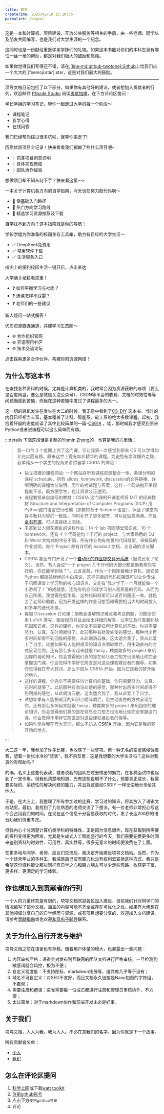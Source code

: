 ```yaml
---
title: 前言
createTime: 2025/02/19 15:10:06
permalink: /begin/
---
```


这是一本和计算机、项目建设、开放公共服务等相关的手册，由一些老师、同学以及朋友共同编写，也是我们对大学生涯的一个纪念。

这同时也是一份献给重医学弟学妹们的礼物。如果这本书能对你们的本科生涯有哪怕一丝一毫的帮助，都是对我们极大的鼓励和慰藉。

如果你觉得我们写得还不错，请在[:[line-md:github-twotone]:Github](https://github.com/MultipledMe/PGuide-Docs)上给我们点一个大大的:[fxemoji:star]:star，这是对我们最大的鼓励。

---

项导文档目前包括了以下部分，如果你有其他好的建议，或者想加入贡献者的行列，欢迎邮件 [PGuide Studio](mailto:losmosga@foxmail.com)
阅读[贡献指南](/contribute/)，在下方评论区提问：

<CardGrid>

<LinkCard
icon="/icon/note.svg"
title="学习笔记"
href="/project-docs/">
学长学姐的学习笔记，带你一起走过大学的每一个阶段～

-  课程笔记
-  自学心得
-  在线问答

我们已经帮你踩过很多坑啦，就等你来走了!
</LinkCard>

<LinkCard
icon="/icon/project.svg"
title="实战项目"
href="/project-docs/">
历届优质项目全记录！快来看看我们都做了些什么项目吧~

- 💡 包含项目创意说明 
- 💡 具体实现教程 
- 💡 团队协作经验

想做项目却不知从何下手？快来看这里～>
</LinkCard>

<LinkCard
icon="/icon/code.svg"
title="CS自学指南"
href="/cs-diy/">
一本关于计算机各方向的自学指南，今天也在努力敲代码啊～

- 🌟 零基础入门路径
- 🌟 热门方向学习路线
- 🌟 精选学习资源推荐及下载

自学找不到方向？这本指南就是你的导航！
</LinkCard>

<LinkCard
icon="/icon/public-service.svg"
title="公共服务"
href="/public-service/">
学长学姐为你准备的校园生存工具箱，助力有目标的大学生活～

* ✅ DeepSeek免费用
* ✅ 常用软件下载
* ✅ 生活服务入口

指尖上的便利校园生活一键开启，点击直达
</LinkCard>

<LinkCard
icon="/icon/wiki.svg"
title="大学百科"
href="/campus-wiki/">
大学通关秘籍看这里！

* ❓ 如何平衡学习与社团？
* ❓ 选课怎样不踩雷？
* ❓ 老师们的一些建议

新人疑问一站式解答！
</LinkCard>

<LinkCard
icon="/icon/link.svg"
title="友情链接"
href="/friends/persons/">

优质资源直连通道，共建学习生态圈～

* 🌐 合作组织官网
* 🌐 开源项目社区
* 🌐 技术交流论坛

点击探索更多合作伙伴，构建你的资源网络！
</LinkCard>

</CardGrid>

## 为什么写这本书

在查找各种资料的时候，尤其是计算机类的，我时常会因为资源获取的麻烦（要么是百度网盘，要么是微信关注公众号）、CSDN等平台的收费、文档的时效性等等问题而感到苦恼，而我在这种苦恼中度过了课程最多的大一。

这一切的转机发生在发生在大二的时候，我无意中看到了[CS-DIY](https://csdiy.wiki/)
这本书，当时的内容已经相当丰富，基本覆盖了计科、智能系、软工系的绝大多数课程。起初，我抱着怀疑的态度阅读了其中比较简单的一篇-[CS61A](https://csdiy.wiki/%E7%BC%96%E7%A8%8B%E5%85%A5%E9%97%A8/Python/CS61A/)
，哇，那时候我才感受到原来Python或者说编程可以这么简单而有趣。

:::details 下面这段话是复制的[Yinmin Zhong](/friends/persons/)的，也算是我的心里话：
> 我一口气 3 个星期上完了这门课，它让我第一次感觉到原来 CS 可以学得如此充实而有趣，原来这世上竟有如此精华的课程。为避免有崇洋媚外之嫌，我单纯从一个学生的视角来讲讲自学 CS61A 的体验：
>
> - 独立搭建的课程网站: 一个网站将所有课程资源整合一体，条理分明的课程 schedule、所有 slides, homework, discussion的文件链接、详细明确的课程给分说明、历年的考试题与答案。这样一个网站抛开美观程度不谈，既方便学生，也让资源公正透明。
> - 课程教授亲自编写的教材：CS61A 这门课的开课老师将 MIT 的经典教材 Structure and Interpretation of Computer Programs (SICP) 用Python这门语言进行改编（原教材基于 Scheme 语言），保证了课堂内容与教材内容的一致性，同时补充了更多细节，可以说诚意满满。而且[全书开源](https://www.composingprograms.com/)，可以直接线上阅读。
> - 丰富到让人眼花缭乱的课程作业：14 个 lab 巩固随堂知识点，10 个 homework，还有 4 个代码量均上千行的 project。与大家熟悉的 OJ 和 Word 文档式的作业不同，所有作业均有完善的代码框架，保姆级的作业说明。每个 Project 都有详尽的 handout 文档、全自动的评分脚本。
> - CS61A 甚至专门开发了一个[自动化的作业提交评分系统](https://okpy.org/)（据说还发了论文）。当然，有人会说“一个 project 几千行代码大部分都是助教帮你写好的，你还能学到啥？”。此言差矣，作为一个刚刚接触计算机，连安装 Python 都磕磕绊绊的小白来说，这样完善的代码框架既可以让你专注于巩固课堂上学习到的核心知识点，又能有“我才学了一个月就能做一个小游戏了！”的成就感，还能有机会阅读学习别人高质量的代码，从而为自己所用。我觉得在低年级，这种代码框架可以说百利而无一害。就是苦了老师和助教，因为开发这样的作业可想而知需要相当大的时间投入和多年的迭代积累。
> - 每周 Discussion 讨论课：助教会讲解知识难点和考试例题，习题全部用 LaTeX 撰写，相当规范并且会给出详细的解答，让学生及时查漏补缺巩固知识点。这样的课程，你完全不需要任何计算机的基础，你只需要努力、认真、花时间就够了。此前那种有劲没处使的感觉，那种付出再多时间却得不到回报的感觉，从此烟消云散。这太适合我了，我从此爱上了自学。试想如果有人能把艰深的知识点嚼碎嚼烂，用生动直白的方式呈现给你，还有那么多听起来就很 fancy，种类繁多的 project 来巩固你的理论知识，你会觉得他们真的是在倾尽全力想方设法地让你完全掌握这门课，你会觉得不学好它简直是对这些课程建设者的侮辱。如果你觉得我在夸大其词，那么不妨从 CS61A 开始，因为它是我的梦开始的地方。
> - 这样的课程，你完全不需要任何计算机的基础，你只需要努力、认真、花时间就够了。此前那种有劲没处使的感觉，那种付出再多时间却得不到回报的感觉，从此烟消云散。这太适合我了，我从此爱上了自学。 
> - 试想如果有人能把艰深的知识点嚼碎嚼烂，用生动直白的方式呈现给你，还有那么多听起来就很 fancy，种类繁多的 project 来巩固你的理论知识，你会觉得他们真的是在倾尽全力想方设法地让你完全掌握这门课，你会觉得不学好它简直是对这些课程建设者的侮辱。 
> - 如果你觉得我在夸大其词，那么不妨从 [CS61A](https://cs61a.org/) 开始，因为它是我的梦开始的地方。

:::

大二这一年，我参加了许多比赛，也收获了一些奖项。但一种无名的空虚感侵蚀着我，望着一张张冰冷的“奖状”，我不禁反思：这是我想要的大学生活吗？这些对我真的有帮助吗？

的确，名义上这些代表我，或者说我的团队在过去做出的努力，在各种面试中也起到了一定作用。但我也清楚地知道，光有这些说明不了什么，想要真正成长，我需要实际的、系统性的解决问题的能力，并且将这些如CSDIY
一样无偿地分享给其他人。

于是，在大三上，我整理了所有参加过的比赛、学习过的知识，将其放入了语雀文档站里。最初，我找到了几位熟悉的老师交流了下想法，有一位老师非常担心写这个会占用我们的时间，在现在这个信息十分容易获取的时代，发了长达200秒的语音劝我们慎重考虑。

但我内心十分清楚计算机类学科的特殊性，正是因为信息爆炸，现在获取到所需要的资料变得更为困难，尤其是生成式人工智能盛行的今天，我们需要花费更多时间来鉴别资料的时效性、可用性、真实性等，很多无意义的时间便浪费在了上面。

在更多地与同学、老师、朋友们交流后，我决定开始建设项导文档站。当然，作为一个还未毕业的本科生，我深感自己没有能力也没有权利去宣扬这种方式，我只是希望这份资料能让那些同样有自学之心和毅力朋友可以少走些弯路，收获更丰富、更多样、更满足的学习体验。

## 你也想加入到贡献者的行列

一个人的力量终究是有限的，项导文档欢迎各位加入建设，目前我们针对同学们的情况编写了部分文档，涵盖的内容可能不齐全或存在可优化之处。如果有大佬想在其他领域分享自己的自学经历与资源，或有项目想要分享的，欢迎加入文档建设。请参考[贡献指南](contribute.md)或也欢迎[和我电子邮件](mailto:losmosa@foxmail)联系。

## 关于为什么自行开发与维护

项导文档之前在语雀也有存档，随着用户体量的增大，也暴露出一些问题：

1. 内容审核严格：语雀会对发布到互联网的团队文档进行严格审核，一旦检测到敏感词就会风控，极为不便；
2. 自定义程度低：不支持图标、markdown拓展等，组件库几乎等于没有；
3. 域名不可自定义：对SEO不友好，而且文档永久链接是Nano加密的字符组，不直观；
4. 需要注册和邀请：语雀需要每一位成员都进行注册和管理员审核协作，不方便；
5. 太过简单：对于markdown协作和前端开发未必是好事。

## 关于我们

项导文档，人人为我，我为人人。不必在意我们的名字，因为你就是下一个故事。


所有贡献者名单：

- [个人](friends-persons.md)
- [组织](friends-organizations.md)


## 怎么在评论区提问

1. [科学上网](/csdiy/tools-must/magic/)或下载[watt toolkit](https://steampp.net/)
2. [注册github账号](https://github.com/signup)
3. 点击下方`使用github登录`
4. 评论